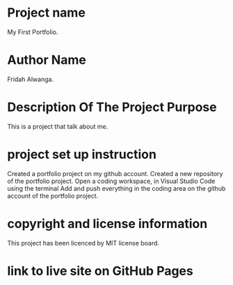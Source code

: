# Project name
My First Portfolio.
# Author Name
Fridah Alwanga.
# Description Of The Project Purpose
This is a project  that talk about me.
# project set up instruction
Created a  portfolio project on my github account. Created a new repository of the portfolio project. Open a coding workspace, in Visual Studio Code using the terminal Add and push everything in the coding area on the github account of the portfolio project.
# copyright and license information
  This project has been licenced by MIT license board.
# link to live site on GitHub Pages



